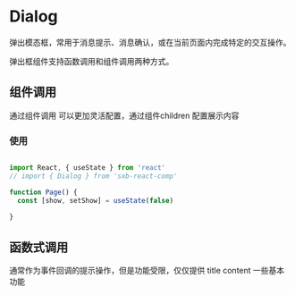 # Dialog

弹出模态框，常用于消息提示、消息确认，或在当前页面内完成特定的交互操作。

弹出框组件支持函数调用和组件调用两种方式。

## 组件调用

通过组件调用 可以更加灵活配置，通过组件children 配置展示内容

### 使用

```jsx harmony

import React, { useState } from 'react'
// import { Dialog } from 'sxb-react-comp'

function Page() {
  const [show, setShow] = useState(false)
  
}

```

## 函数式调用

通常作为事件回调的提示操作，但是功能受限，仅仅提供 title content 一些基本功能